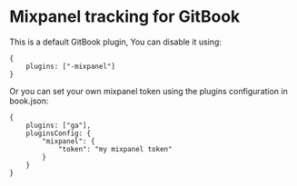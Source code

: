 Mixpanel tracking for GitBook
==============

This is a default GitBook plugin, You can disable it using:

```
{
    plugins: ["-mixpanel"]
}
```


Or you can set your own mixpanel token using the plugins configuration in book.json:

```
{
    plugins: ["ga"],
    pluginsConfig: {
        "mixpanel": {
            "token": "my mixpanel token"
        }
    }
}
```

